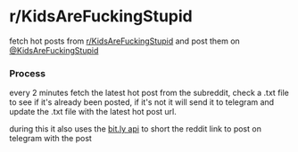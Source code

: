# r/KidsAreFuckingStupid
fetch hot posts from [r/KidsAreFuckingStupid](https://reddit.com/r/KidsAreFuckingStupid) and post them on [@KidsAreFuckingStupid](https://t.me/kidsarefuckingstupid)

### Process
every 2 minutes fetch the latest hot post from the subreddit, check a .txt file to see if it's already been posted, if it's not it will send it to telegram and update the .txt file with the latest hot post url. 

during this it also uses the [bit.ly api](https://dev.bit.ly) to short the reddit link to post on telegram with the post